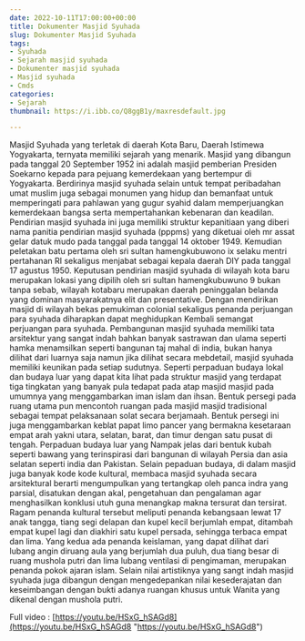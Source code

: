 ```yaml
---
date: 2022-10-11T17:00:00+00:00
title: Dokumenter Masjid Syuhada
slug: Dokumenter Masjid Syuhada
tags:
- Syuhada
- Sejarah masjid syuhada
- Dokumenter masjid syuhada
- Masjid syuhada
- Cmds
categories:
- Sejarah
thumbnail: https://i.ibb.co/Q8ggB1y/maxresdefault.jpg

---
```


Masjid Syuhada yang terletak di daerah Kota Baru, Daerah Istimewa Yogyakarta, ternyata memiliki sejarah yang menarik. Masjid yang dibangun pada tanggal 20 September 1952 ini adalah masjid pemberian Presiden Soekarno kepada para pejuang kemerdekaan yang bertempur di Yogyakarta. Berdirinya masjid syuhada selain untuk tempat peribadahan umat muslim juga sebagai monumen yang hidup dan bemanfaat untuk memperingati para pahlawan yang gugur syahid dalam memperjuangkan kemerdekaan bangsa serta mempertahankan kebenaran dan keadilan. Pendirian masjid syuhada ini juga memiliki struktur kepanitiaan yang diberi nama panitia pendirian masjid syuhada (pppms) yang diketuai oleh mr assat gelar datuk mudo pada tanggal pada tanggal 14 oktober 1949. Kemudian peletakan batu pertama oleh sri sultan hamengkubuwono ix selaku mentri pertahanan RI sekaligus menjabat sebagai kepala daerah DIY pada tanggal 17 agustus 1950.  Keputusan pendirian masjid syuhada di wilayah kota baru merupakan lokasi yang dipilih oleh sri sultan hamengkubuwuno 9 bukan tanpa sebab, wilayah kotabaru merupakan daerah peninggalan belanda yang dominan masyarakatnya elit dan presentative. Dengan mendirikan masjid di wilayah bekas pemukiman colonial sekaligus penanda perjuangan para syuhada diharapkan dapat meghidupkan Kembali semangat perjuangan para syuhada. Pembangunan masjid syuhada memiliki tata arsitektur yang sangat indah bahkan banyak sastrawan dan ulama seperti hamka menamsilkan seperti bangunan taj mahal di india, bukan hanya dilihat dari luarnya saja namun jika dilihat secara mebdetail, masjid syuhada memiliki keunikan pada setiap sudutnya. Seperti perpaduan budaya lokal dan budaya luar yang dapat kita lihat pada struktur masjid yang terdapat tiga tingkatan yang banyak pula tedapat pada atap masjid masjid pada umumnya yang menggambarkan iman islam dan ihsan. Bentuk persegi pada ruang utama pun mencontoh ruangan pada masjid masjid tradisional sebagai tempat pelaksanaan solat secara berjamaah. Bentuk persegi ini juga menggambarkan keblat papat limo pancer yang bermakna kesetaraan empat arah yakni utara, selatan, barat, dan timur dengan satu pusat di tengah. Perpaduan budaya luar yang Nampak jelas dari bentuk kubah seperti bawang yang terinspirasi dari bangunan di wilayah Persia dan asia selatan seperti india dan Pakistan. Selain pepaduan budaya, di dalam masjid juga banyak kode kode kultural, membaca masjid syuhada secara arsitektural berarti mengumpulkan yang tertangkap oleh panca indra yang parsial, disatukan dengan akal, pengetahuan dan pengalaman agar menghasilkan konklusi utuh guna menangkap makna tersurat dan tersirat. Ragam penanda kultural tersebut meliputi  penanda kebangsaan lewat 17 anak tangga, tiang segi delapan dan kupel kecil berjumlah empat, ditambah empat kupel lagi dan diakhiri satu kupel persada, sehingga terbaca empat dan lima. Yang kedua ada penanda keislaman, yang dapat dilihat dari lubang angin diruang aula yang berjumlah dua puluh, dua tiang besar di ruang mushola putri dan lima lubang ventilasi di pengimaman, merupakan penanda pokok ajaran islam. Selain nilai artistiknya yang sangt indah masjid syuhada juga dibangun dengan mengedepankan nilai kesederajatan dan keseimbangan dengan bukti adanya ruangan khusus untuk Wanita yang dikenal dengan mushola putri.

Full video : [https://youtu.be/HSxG_hSAGd8](https://youtu.be/HSxG_hSAGd8 "https://youtu.be/HSxG_hSAGd8")